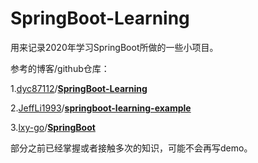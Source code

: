 # SpringBoot-Learning
用来记录2020年学习SpringBoot所做的一些小项目。

参考的博客/github仓库：

1.[dyc87112](https://github.com/dyc87112)/**[SpringBoot-Learning](https://github.com/dyc87112/SpringBoot-Learning)**

2.[JeffLi1993](https://github.com/JeffLi1993)/**[springboot-learning-example](https://github.com/JeffLi1993/springboot-learning-example)**

3.[lxy-go](https://github.com/lxy-go)/**[SpringBoot](https://github.com/lxy-go/SpringBoot)**



部分之前已经掌握或者接触多次的知识，可能不会再写demo。